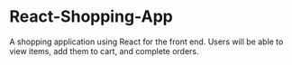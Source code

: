 # React-Shopping-App
A shopping application using React for the front end. Users will be able to view items, add them to cart, and complete orders. 
